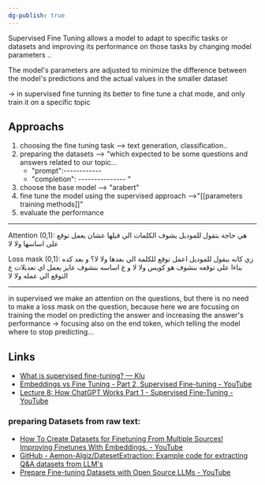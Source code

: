 ```yaml
---
dg-publish: true
---
```

Supervised Fine Tuning allows a model to adapt to specific tasks or datasets and improving its performance on those tasks by changing model parameters ..

The model's parameters are adjusted to minimize the difference between the model's predictions and the actual values in the smaller dataset

-> in supervised fine tunning its better to fine tune a  chat mode, and only train it on a specific topic

## Approachs
1. choosing the fine tuning task --> text generation, classification..
2. preparing the datasets --> "which expected to be some questions and answers related to our topic...
	- "prompt":------------
	- "completion": ---------------   " 
3. choose the base model --> "arabert"
4. fine tune the model using the supervised approach -->"[[parameters training methods]]"  
5. evaluate the performance 

------------------------------------------
Attention (0,1):
هي حاجة بتقول للموديل يشوف الكلمات الي قبلها عشان يعمل توقع على اساسها ولا لا

Loss mask (0,1):
زي كانه بيقول للموديل اعمل توقع للكلمة الي بعدها ولا لا؟
و بعد كده بناءا على توقعه بنشوف هو كويس ولا لا و ع اساسه بنشوف عايز يعمل اي تعديلات ع التوقع الي عمله ولا لا

----------------------------------------------
in supervised we make an attention on the questions, but there is no need to make a loss mask on the question, because here we are focusing on training the model on predicting the answer and increasing the answer's performance
-> focusing also on the end token, which telling the model where to stop predicting...

## Links
- [What is supervised fine-tuning? — Klu](https://klu.ai/glossary/supervised-fine-tuning)
- [Embeddings vs Fine Tuning - Part 2, Supervised Fine-tuning - YouTube](https://www.youtube.com/watch?v=DMcxxg5iEZQ&ab_channel=TrelisResearch)
- [Lecture 8: How ChatGPT Works Part 1 - Supervised Fine-Tuning - YouTube](https://www.youtube.com/watch?v=3xV_nNl6DCI&ab_channel=AiCore)
### preparing Datasets from raw text:
- [How To Create Datasets for Finetuning From Multiple Sources! Improving Finetunes With Embeddings. - YouTube](https://www.youtube.com/watch?v=fYyZiRi6yNE&ab_channel=AemonAlgiz)
- [GitHub - Aemon-Algiz/DatesetExtraction: Example code for extracting Q&A datasets from LLM's](https://github.com/Aemon-Algiz/DatesetExtraction/tree/main)
- [Prepare Fine-tuning Datasets with Open Source LLMs - YouTube](https://www.youtube.com/watch?v=JJ5mcdEIbj8&ab_channel=TrelisResearch)



